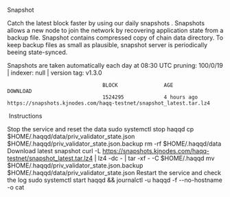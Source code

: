 Snapshot

Catch the latest block faster by using our daily snapshots
.
Snapshots allows a new node to join the network by recovering application state from a backup file. Snapshot contains compressed copy of chain data directory. To keep backup files as small as plausible, snapshot server is periodically beeing state-synced.

Snapshots are taken automatically each day at 08:30 UTC
pruning: 100/0/19 | indexer: null | version tag: v1.3.0

                                   BLOCK               AGE              DOWNLOAD   
                                   1524295             4 hours ago      https://snapshots.kjnodes.com/haqq-testnet/snapshot_latest.tar.lz4
​​
Instructions

Stop the service and reset the data
           sudo systemctl stop haqqd
           cp $HOME/.haqqd/data/priv_validator_state.json $HOME/.haqqd/priv_validator_state.json.backup
           rm -rf $HOME/.haqqd/data
Download latest snapshot
           curl -L https://snapshots.kjnodes.com/haqq-testnet/snapshot_latest.tar.lz4 | lz4 -dc - | tar -xf - -C $HOME/.haqqd
           mv $HOME/.haqqd/priv_validator_state.json.backup $HOME/.haqqd/data/priv_validator_state.json
Restart the service and check the log
           sudo systemctl start haqqd && journalctl -u haqqd -f --no-hostname -o cat
